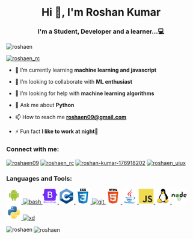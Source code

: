 <h1 align="center">Hi 👋, I'm Roshan Kumar</h1>
<h3 align="center">I'm a Student, Developer and a learner...💻</h3>

<p align="left"> <img src="https://komarev.com/ghpvc/?username=roshaen&label=Profile%20views&color=0e75b6&style=flat" alt="roshaen" /> </p>

<p align="left"> <a href="https://twitter.com/roshaen_rc" target="blank"><img src="https://img.shields.io/twitter/follow/roshaen_rc?logo=twitter&style=for-the-badge" alt="roshaen_rc" /></a> </p>

- 🌱 I’m currently learning **machine learning and javascript**

- 👯 I’m looking to collaborate with **ML enthusiast**

- 🤝 I’m looking for help with **machine learning algorithms**

- 💬 Ask me about **Python**

- 📫 How to reach me **roshaen09@gmail.com**

- ⚡ Fun fact **I like to work at night🌇**

<h3 align="left">Connect with me:</h3>
<p align="left">
<a href="https://dev.to/roshaen09" target="blank"><img align="center" src="https://cdn.jsdelivr.net/npm/simple-icons@3.0.1/icons/dev-dot-to.svg" alt="roshaen09" height="30" width="40" /></a>
<a href="https://twitter.com/roshaen_rc" target="blank"><img align="center" src="https://cdn.jsdelivr.net/npm/simple-icons@3.0.1/icons/twitter.svg" alt="roshaen_rc" height="30" width="40" /></a>
<a href="https://linkedin.com/in/roshan-kumar-176918202" target="blank"><img align="center" src="https://cdn.jsdelivr.net/npm/simple-icons@3.0.1/icons/linkedin.svg" alt="roshan-kumar-176918202" height="30" width="40" /></a>
<a href="https://instagram.com/roshaen_uiux" target="blank"><img align="center" src="https://cdn.jsdelivr.net/npm/simple-icons@3.0.1/icons/instagram.svg" alt="roshaen_uiux" height="30" width="40" /></a>
</p>

<h3 align="left">Languages and Tools:</h3>
<p align="left"> <a href="https://developer.android.com" target="_blank"> <img src="https://raw.githubusercontent.com/devicons/devicon/master/icons/android/android-original-wordmark.svg" alt="android" width="40" height="40"/> </a> <a href="https://www.gnu.org/software/bash/" target="_blank"> <img src="https://www.vectorlogo.zone/logos/gnu_bash/gnu_bash-icon.svg" alt="bash" width="40" height="40"/> </a> <a href="https://getbootstrap.com" target="_blank"> <img src="https://raw.githubusercontent.com/devicons/devicon/master/icons/bootstrap/bootstrap-plain-wordmark.svg" alt="bootstrap" width="40" height="40"/> </a> <a href="https://www.w3schools.com/cpp/" target="_blank"> <img src="https://raw.githubusercontent.com/devicons/devicon/master/icons/cplusplus/cplusplus-original.svg" alt="cplusplus" width="40" height="40"/> </a> <a href="https://www.w3schools.com/css/" target="_blank"> <img src="https://raw.githubusercontent.com/devicons/devicon/master/icons/css3/css3-original-wordmark.svg" alt="css3" width="40" height="40"/> </a> <a href="https://git-scm.com/" target="_blank"> <img src="https://www.vectorlogo.zone/logos/git-scm/git-scm-icon.svg" alt="git" width="40" height="40"/> </a> <a href="https://www.w3.org/html/" target="_blank"> <img src="https://raw.githubusercontent.com/devicons/devicon/master/icons/html5/html5-original-wordmark.svg" alt="html5" width="40" height="40"/> </a> <a href="https://www.java.com" target="_blank"> <img src="https://raw.githubusercontent.com/devicons/devicon/master/icons/java/java-original.svg" alt="java" width="40" height="40"/> </a> <a href="https://developer.mozilla.org/en-US/docs/Web/JavaScript" target="_blank"> <img src="https://raw.githubusercontent.com/devicons/devicon/master/icons/javascript/javascript-original.svg" alt="javascript" width="40" height="40"/> </a> <a href="https://www.linux.org/" target="_blank"> <img src="https://raw.githubusercontent.com/devicons/devicon/master/icons/linux/linux-original.svg" alt="linux" width="40" height="40"/> </a> <a href="https://nodejs.org" target="_blank"> <img src="https://raw.githubusercontent.com/devicons/devicon/master/icons/nodejs/nodejs-original-wordmark.svg" alt="nodejs" width="40" height="40"/> </a> <a href="https://www.python.org" target="_blank"> <img src="https://raw.githubusercontent.com/devicons/devicon/master/icons/python/python-original.svg" alt="python" width="40" height="40"/> </a> <a href="https://www.adobe.com/products/xd.html" target="_blank"> <img src="https://cdn.worldvectorlogo.com/logos/adobe-xd.svg" alt="xd" width="40" height="40"/> </a> </p>

<p><img align="left" src="https://github-readme-stats.vercel.app/api/top-langs?username=roshaen&show_icons=true&locale=en&layout=compact" alt="roshaen" /></p>

<p>&nbsp;<img align="center" src="https://github-readme-stats.vercel.app/api?username=roshaen&show_icons=true&locale=en" alt="roshaen" /></p>
